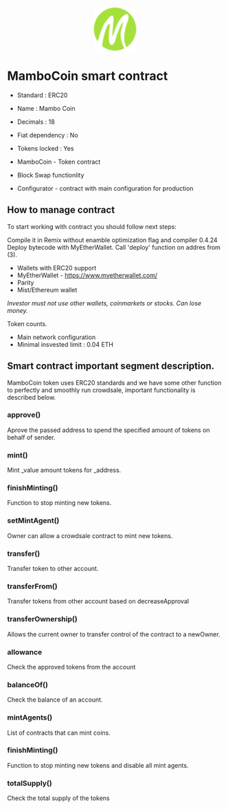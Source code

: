 <p align="center"><img src="logo.svg" width="100px" height="100px"></p>


# MamboCoin smart contract
* Standard : ERC20
* Name : Mambo Coin
* Decimals : 18
* Fiat dependency : No
* Tokens locked : Yes

* MamboCoin - Token contract
* Block Swap functionlity
* Configurator - contract with main configuration for production


## How to manage contract
To start working with contract you should follow next steps:

Compile it in Remix without enamble optimization flag and compiler 0.4.24
Deploy bytecode with MyEtherWallet.
Call 'deploy' function on addres from (3).


* Wallets with ERC20 support
* MyEtherWallet - https://www.myetherwallet.com/
* Parity
* Mist/Ethereum wallet

*Investor must not use other wallets, coinmarkets or stocks. Can lose money.*

Token counts.

* Main network configuration
* Minimal insvested limit : 0.04 ETH

## Smart contract important segment description.
MamboCoin token uses ERC20 standards and we have some other function to perfectly and smoothly run crowdsale, important functionality is described below.

### approve()
Aprove the passed address to spend the specified amount of tokens on behalf of sender.

### mint()
Mint _value amount tokens for _address.

### finishMinting()
Function to stop minting new tokens.

### setMintAgent()
Owner can allow a crowdsale contract to mint new tokens.

### transfer()
Transfer token to other account.

### transferFrom()
Transfer tokens from other account based on decreaseApproval

### transferOwnership()
Allows the current owner to transfer control of the contract to a newOwner.

### allowance
Check the approved tokens from the account

### balanceOf()
Check the balance of an account.

### mintAgents()
List of contracts that can mint coins.

### finishMinting()
Function to stop minting new tokens and disable all mint agents.

### totalSupply()
Check the total supply of the tokens